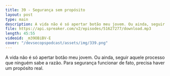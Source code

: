 ```yaml
---
title: 39 - Segurança sem propósito
layout: post
type: main
description: A vida não é só apertar botão meu jovem. Ou ainda, seguir aquele processo que ninguém sabe  a razão. Para segurança funcionar de fato, precisa haver um propósito real.
file: https://api.spreaker.com/v2/episodes/51627277/download.mp3
length: 45:55
videoid: _m39OBiBV-E
cover: "/devsecopspodcast/assets/img/339.png"
---
```


A vida não é só apertar botão meu jovem. Ou ainda, seguir aquele processo que ninguém sabe  a razão. Para segurança funcionar de fato, precisa haver um propósito real.